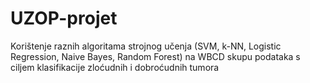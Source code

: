 # UZOP-projet
Korištenje raznih algoritama strojnog učenja (SVM, k-NN, Logistic Regression, Naive Bayes, Random Forest) na WBCD skupu podataka s ciljem klasifikacije zloćudnih i dobroćudnih tumora
